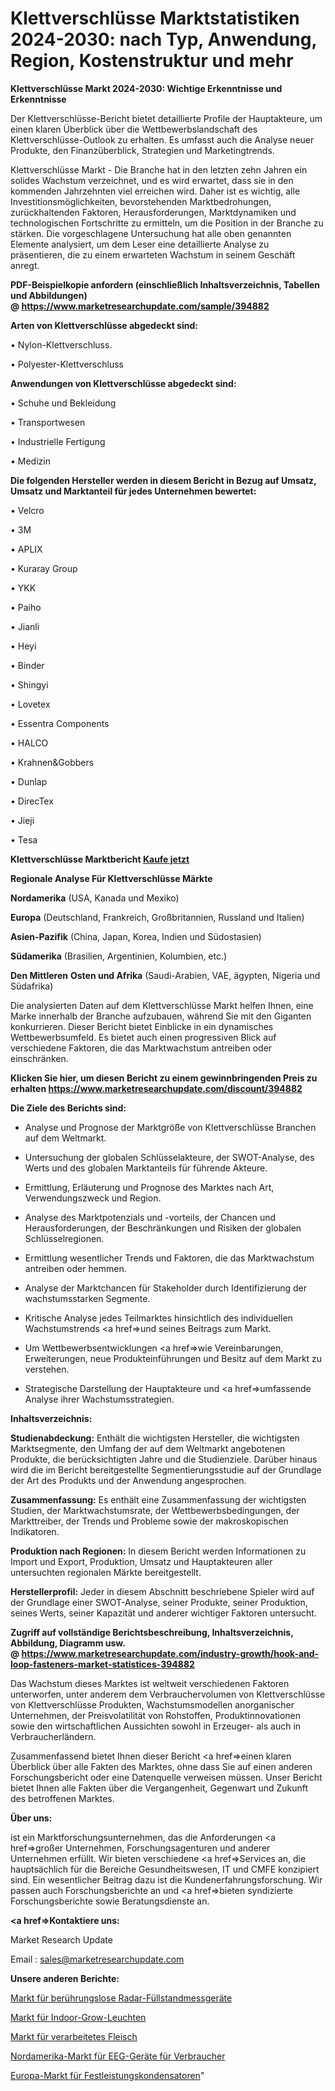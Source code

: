 # Klettverschlüsse Marktstatistiken 2024-2030: nach Typ, Anwendung, Region, Kostenstruktur und mehr

<strong>Klettverschlüsse Markt 2024-2030: Wichtige Erkenntnisse und Erkenntnisse</strong>

Der Klettverschlüsse-Bericht bietet detaillierte Profile der Hauptakteure, um einen klaren Überblick über die Wettbewerbslandschaft des Klettverschlüsse-Outlook zu erhalten. Es umfasst auch die Analyse neuer Produkte, den Finanzüberblick, Strategien und Marketingtrends.

Klettverschlüsse Markt - Die Branche hat in den letzten zehn Jahren ein solides Wachstum verzeichnet, und es wird erwartet, dass sie in den kommenden Jahrzehnten viel erreichen wird. Daher ist es wichtig, alle Investitionsmöglichkeiten, bevorstehenden Marktbedrohungen, zurückhaltenden Faktoren, Herausforderungen, Marktdynamiken und technologischen Fortschritte zu ermitteln, um die Position in der Branche zu stärken. Die vorgeschlagene Untersuchung hat alle oben genannten Elemente analysiert, um dem Leser eine detaillierte Analyse zu präsentieren, die zu einem erwarteten Wachstum in seinem Geschäft anregt.

<strong><b>PDF-Beispielkopie anfordern (einschließlich Inhaltsverzeichnis, Tabellen und Abbildungen) @ </b></strong><strong><a href=https://www.marketresearchupdate.com/sample/394882><strong>https://www.marketresearchupdate.com/sample/394882</u></a></strong></strong>

<strong>Arten von Klettverschlüsse abgedeckt sind:</strong>

• Nylon-Klettverschluss.

• Polyester-Klettverschluss

<strong>Anwendungen von Klettverschlüsse abgedeckt sind:</strong>

• Schuhe und Bekleidung

• Transportwesen

• Industrielle Fertigung

• Medizin

<strong>Die folgenden Hersteller werden in diesem Bericht in Bezug auf Umsatz, Umsatz und Marktanteil für jedes Unternehmen bewertet:</strong>

• Velcro

• 3M

• APLIX

• Kuraray Group

• YKK

• Paiho

• Jianli

• Heyi

• Binder

• Shingyi

• Lovetex

• Essentra Components

• HALCO

• Krahnen&Gobbers

• Dunlap

• DirecTex

• Jieji

• Tesa

<strong>Klettverschlüsse Marktbericht <a href=https://www.marketresearchupdate.com/buynow/394882>Kaufe jetzt</a></strong>

<strong>Regionale Analyse Für Klettverschlüsse Märkte</strong>

<strong>Nordamerika</strong> (USA, Kanada und Mexiko)

<strong>Europa</strong> (Deutschland, Frankreich, Großbritannien, Russland und Italien)

<strong>Asien-Pazifik</strong> (China, Japan, Korea, Indien und Südostasien)

<strong>Südamerika</strong> (Brasilien, Argentinien, Kolumbien, etc.)

<strong>Den Mittleren</strong> <strong>Osten und Afrika</strong> (Saudi-Arabien, VAE, ägypten, Nigeria und Südafrika)

Die analysierten Daten auf dem Klettverschlüsse Markt helfen Ihnen, eine Marke innerhalb der Branche aufzubauen, während Sie mit den Giganten konkurrieren. Dieser Bericht bietet Einblicke in ein dynamisches Wettbewerbsumfeld. Es bietet auch einen progressiven Blick auf verschiedene Faktoren, die das Marktwachstum antreiben oder einschränken.

<strong>Klicken Sie hier, um diesen Bericht zu einem gewinnbringenden Preis zu erhalten
</strong><strong><a href=https://www.marketresearchupdate.com/discount/394882>https://www.marketresearchupdate.com/discount/394882</b></u></strong></a>

<strong>Die Ziele des Berichts sind:</strong>

- Analyse und Prognose der Marktgröße von Klettverschlüsse Branchen auf dem Weltmarkt.

- Untersuchung der globalen Schlüsselakteure, der SWOT-Analyse, des Werts und des globalen Marktanteils für führende Akteure.

- Ermittlung, Erläuterung und Prognose des Marktes nach Art, Verwendungszweck und Region.

- Analyse des Marktpotenzials und -vorteils, der Chancen und Herausforderungen, der Beschränkungen und Risiken der globalen Schlüsselregionen.

- Ermittlung wesentlicher Trends und Faktoren, die das Marktwachstum antreiben oder hemmen.

- Analyse der Marktchancen für Stakeholder durch Identifizierung der wachstumsstarken Segmente.

- Kritische Analyse jedes Teilmarktes hinsichtlich des individuellen Wachstumstrends <a href=>und</a> seines Beitrags zum Markt.

- Um Wettbewerbsentwicklungen <a href=>wie</a> Vereinbarungen, Erweiterungen, neue Produkteinführungen und Besitz auf dem Markt zu verstehen.

- Strategische Darstellung der Hauptakteure und <a href=>umfas</a>sende Analyse ihrer Wachstumsstrategien.

<strong>Inhaltsverzeichnis:</strong>

<strong>Studienabdeckung:</strong> Enthält die wichtigsten Hersteller, die wichtigsten Marktsegmente, den Umfang der auf dem Weltmarkt angebotenen Produkte, die berücksichtigten Jahre und die Studienziele. Darüber hinaus wird die im Bericht bereitgestellte Segmentierungsstudie auf der Grundlage der Art des Produkts und der Anwendung angesprochen.

<strong>Zusammenfassung:</strong> Es enthält eine Zusammenfassung der wichtigsten Studien, der Marktwachstumsrate, der Wettbewerbsbedingungen, der Markttreiber, der Trends und Probleme sowie der makroskopischen Indikatoren.

<strong>Produktion nach Regionen:</strong> In diesem Bericht werden Informationen zu Import und Export, Produktion, Umsatz und Hauptakteuren aller untersuchten regionalen Märkte bereitgestellt.

<strong>Herstellerprofil:</strong> Jeder in diesem Abschnitt beschriebene Spieler wird auf der Grundlage einer SWOT-Analyse, seiner Produkte, seiner Produktion, seines Werts, seiner Kapazität und anderer wichtiger Faktoren untersucht.

<strong><b>Zugriff auf vollständige Berichtsbeschreibung, Inhaltsverzeichnis, Abbildung, Diagramm usw. @ </b></strong><strong><a href=https://www.marketresearchupdate.com/industry-growth/hook-and-loop-fasteners-market-statistices-394882>https://www.marketresearchupdate.com/industry-growth/hook-and-loop-fasteners-market-statistices-394882</a></strong>

Das Wachstum dieses Marktes ist weltweit verschiedenen Faktoren unterworfen, unter anderem dem Verbrauchervolumen von Klettverschlüsse von Klettverschlüsse Produkten, Wachstumsmodellen anorganischer Unternehmen, der Preisvolatilität von Rohstoffen, Produktinnovationen sowie den wirtschaftlichen Aussichten sowohl in Erzeuger- als auch in Verbraucherländern.

Zusammenfassend bietet Ihnen dieser Bericht <a href=>einen</a> klaren Überblick über alle Fakten des Marktes, ohne dass Sie auf einen anderen Forschungsbericht oder eine Datenquelle verweisen müssen. Unser Bericht bietet Ihnen alle Fakten über die Vergangenheit, Gegenwart und Zukunft des betroffenen Marktes.

<strong>Über uns:</strong>

 ist ein Marktforschungsunternehmen, das die Anforderungen <a href=>großer</a> Unternehmen, Forschungsagenturen und anderer Unternehmen erfüllt. Wir bieten verschiedene <a href=>Services</a> an, die hauptsächlich für die Bereiche Gesundheitswesen, IT und CMFE konzipiert sind. Ein wesentlicher Beitrag dazu ist die Kundenerfahrungsforschung. Wir passen auch Forschungsberichte an und <a href=>bieten</a> syndizierte Forschungsberichte sowie Beratungsdienste an.

<strong><a href=>Kontaktiere uns:</a></strong>

Market Research Update

Email : sales@marketresearchupdate.com

<strong>Unsere anderen Berichte:</strong>

<a href=https://www.linkedin.com/pulse/non-contact-radar-level-meter-market-witness>Markt für berührungslose Radar-Füllstandmessgeräte</a>

<a href=https://www.linkedin.com/pulse/indoor-grow-lights-market-size-industry-growth>Markt für Indoor-Grow-Leuchten</a>

<a href=https://www.linkedin.com/pulse/processed-meats-market-research-report-reveals>Markt für verarbeitetes Fleisch</a>

<a href=https://www.linkedin.com/pulse/north-america-consumer-eeg-device-market>Nordamerika-Markt für EEG-Geräte für Verbraucher</a>

<a href=https://www.linkedin.com/pulse/europe-fixed-power-capacitors-market-trends>Europa-Markt für Festleistungskondensatoren</a>"
